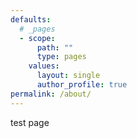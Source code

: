 ```yaml
---
defaults:
  # _pages
  - scope:
      path: ""
      type: pages
    values:
      layout: single
      author_profile: true
permalink: /about/
---
```


test page

